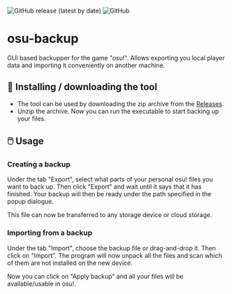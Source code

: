 ![GitHub release (latest by date)](https://img.shields.io/github/v/release/heuerleon/osu-backup)
![GitHub](https://img.shields.io/github/license/heuerleon/osu-backup)
# osu-backup
GUI based backupper for the game "osu!". Allows exporting you local player data and importing it conveniently on another machine.

## 📲 Installing / downloading the tool

- The tool can be used by downloading the zip archive from the [Releases](https://github.com/heuerleon/osu-backup/releases/).
- Unzip the archive. Now you can run the executable to start backing up your files.

## 🖱️ Usage

### Creating a backup

Under the tab "Export", select what parts of your personal osu! files you want to back up. Then click "Export" and wait until it says that it has finished. Your backup will then be ready under the path specified in the popup dialogue.

This file can now be transferred to any storage device or cloud storage.

### Importing from a backup

Under the tab "Import", choose the backup file or drag-and-drop it. Then click on "Import". The program will now unpack all the files and scan which of them are not installed on the new device.

Now you can click on "Apply backup" and all your files will be available/usable in osu!.
